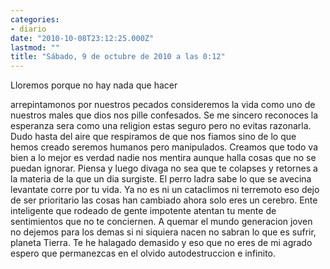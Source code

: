 ```yaml
---
categories:
- diario
date: "2010-10-08T23:12:25.000Z"
lastmod: ""
title: "Sábado, 9 de octubre de 2010 a las 0:12"
---
```


Lloremos porque no hay nada que hacer

arrepintamonos por nuestros pecados
consideremos la vida como uno de nuestros males
que dios nos pille confesados.
Se me sincero
reconoces la esperanza
sera como una religion
estas seguro pero no evitas razonarla.
Dudo hasta del aire que respiramos
de que nos fiamos 
sino de lo que hemos creado
seremos humanos pero manipulados.
Creamos que todo va bien
a lo mejor es verdad
nadie nos mentira
aunque halla cosas que no se puedan ignorar.
Piensa y luego divaga
no sea que te colapses
y retornes a la materia
de la que un dia surgiste.
El perro ladra
sabe lo que se avecina
levantate
corre por tu vida.
Ya no es ni un cataclimos ni terremoto
eso dejo de ser prioritario
las cosas han cambiado
ahora solo eres un cerebro.
Ente inteligente
que rodeado de gente impotente
atentan tu mente
de sentimientos que no te conciernen.
A quemar el mundo generacion joven
no dejemos para los demas
si ni siquiera nacen no sabran
lo que es sufrir, planeta Tierra.
Te he halagado demasido
y eso que no eres de mi agrado
espero que permanezcas en el olvido
autodestruccion e infinito.
